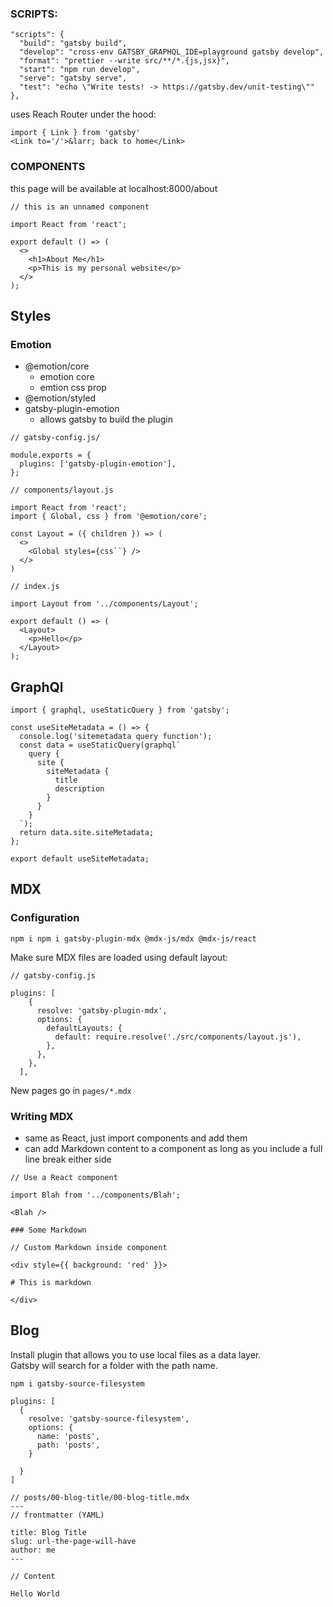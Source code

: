### SCRIPTS:
```
"scripts": {
  "build": "gatsby build",
  "develop": "cross-env GATSBY_GRAPHQL_IDE=playground gatsby develop",
  "format": "prettier --write src/**/*.{js,jsx}",
  "start": "npm run develop",
  "serve": "gatsby serve",
  "test": "echo \"Write tests! -> https://gatsby.dev/unit-testing\""
},
```

uses Reach Router under the hood:

```
import { Link } from 'gatsby'
<Link to='/'>&larr; back to home</Link>
```

### COMPONENTS

this page will be available at localhost:8000/about

```
// this is an unnamed component

import React from 'react';

export default () => (
  <>
    <h1>About Me</h1>
    <p>This is my personal website</p>
  </>
);
```

## Styles

### Emotion

- @emotion/core
  - emotion core
  - emtion css prop
- @emotion/styled
- gatsby-plugin-emotion
  - allows gatsby to build the plugin


```
// gatsby-config.js/

module.exports = {
  plugins: ['gatsby-plugin-emotion'],
};
```

```
// components/layout.js

import React from 'react';
import { Global, css } from '@emotion/core';

const Layout = ({ children }) => (
  <>
    <Global styles={css``} />
  </>
)
```
```
// index.js

import Layout from '../components/Layout';

export default () => (
  <Layout>
    <p>Hello</p>
  </Layout>
);
```

## GraphQl

```
import { graphql, useStaticQuery } from 'gatsby';

const useSiteMetadata = () => {
  console.log('sitemetadata query function');
  const data = useStaticQuery(graphql`
    query {
      site {
        siteMetadata {
          title
          description
        }
      }
    }
  `);
  return data.site.siteMetadata;
};

export default useSiteMetadata;
```

## MDX

### Configuration

`npm i npm i gatsby-plugin-mdx @mdx-js/mdx @mdx-js/react`

Make sure MDX files are loaded using default layout:

```
// gatsby-config.js

plugins: [
    {
      resolve: 'gatsby-plugin-mdx',
      options: {
        defaultLayouts: {
          default: require.resolve('./src/components/layout.js'),
        },
      },
    },
  ],
```

New pages go in `pages/*.mdx`

### Writing MDX

- same as React, just import components and add them <Component />
- can add Markdown content to a component as long as you include a full line break either side

```
// Use a React component 

import Blah from '../components/Blah';

<Blah />

### Some Markdown

```

```
// Custom Markdown inside component

<div style={{ background: 'red' }}>

# This is markdown

</div>
```

## Blog

Install plugin that allows you to use local files as a data layer.<br>
Gatsby will search for a folder with the path name. 

`npm i gatsby-source-filesystem`
```
plugins: [
  {
    resolve: 'gatsby-source-filesystem',
    options: {
      name: 'posts',
      path: 'posts', 
    }

  }
]
```



```
// posts/00-blog-title/00-blog-title.mdx
---
// frontmatter (YAML)

title: Blog Title
slug: url-the-page-will-have
author: me
---

// Content

Hello World
```